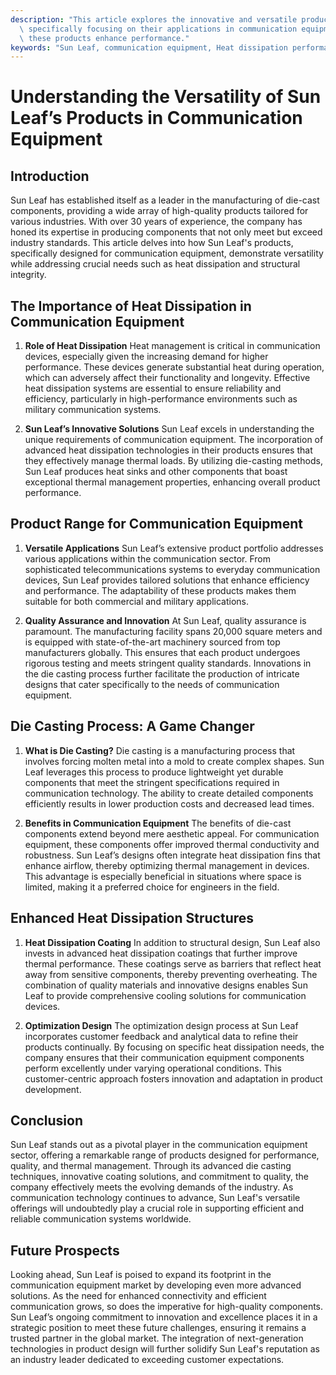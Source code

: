 ```yaml
---
description: "This article explores the innovative and versatile products offered by Sun Leaf,\
  \ specifically focusing on their applications in communication equipment and how\
  \ these products enhance performance."
keywords: "Sun Leaf, communication equipment, Heat dissipation performance, Die casting process"
---
```

# Understanding the Versatility of Sun Leaf’s Products in Communication Equipment

## Introduction

Sun Leaf has established itself as a leader in the manufacturing of die-cast components, providing a wide array of high-quality products tailored for various industries. With over 30 years of experience, the company has honed its expertise in producing components that not only meet but exceed industry standards. This article delves into how Sun Leaf's products, specifically designed for communication equipment, demonstrate versatility while addressing crucial needs such as heat dissipation and structural integrity.

## The Importance of Heat Dissipation in Communication Equipment

1. **Role of Heat Dissipation**
   Heat management is critical in communication devices, especially given the increasing demand for higher performance. These devices generate substantial heat during operation, which can adversely affect their functionality and longevity. Effective heat dissipation systems are essential to ensure reliability and efficiency, particularly in high-performance environments such as military communication systems.

2. **Sun Leaf’s Innovative Solutions**
   Sun Leaf excels in understanding the unique requirements of communication equipment. The incorporation of advanced heat dissipation technologies in their products ensures that they effectively manage thermal loads. By utilizing die-casting methods, Sun Leaf produces heat sinks and other components that boast exceptional thermal management properties, enhancing overall product performance.

## Product Range for Communication Equipment

1. **Versatile Applications**
   Sun Leaf’s extensive product portfolio addresses various applications within the communication sector. From sophisticated telecommunications systems to everyday communication devices, Sun Leaf provides tailored solutions that enhance efficiency and performance. The adaptability of these products makes them suitable for both commercial and military applications.

2. **Quality Assurance and Innovation**
   At Sun Leaf, quality assurance is paramount. The manufacturing facility spans 20,000 square meters and is equipped with state-of-the-art machinery sourced from top manufacturers globally. This ensures that each product undergoes rigorous testing and meets stringent quality standards. Innovations in the die casting process further facilitate the production of intricate designs that cater specifically to the needs of communication equipment.

## Die Casting Process: A Game Changer

1. **What is Die Casting?**
   Die casting is a manufacturing process that involves forcing molten metal into a mold to create complex shapes. Sun Leaf leverages this process to produce lightweight yet durable components that meet the stringent specifications required in communication technology. The ability to create detailed components efficiently results in lower production costs and decreased lead times.

2. **Benefits in Communication Equipment**
   The benefits of die-cast components extend beyond mere aesthetic appeal. For communication equipment, these components offer improved thermal conductivity and robustness. Sun Leaf’s designs often integrate heat dissipation fins that enhance airflow, thereby optimizing thermal management in devices. This advantage is especially beneficial in situations where space is limited, making it a preferred choice for engineers in the field.

## Enhanced Heat Dissipation Structures

1. **Heat Dissipation Coating**
   In addition to structural design, Sun Leaf also invests in advanced heat dissipation coatings that further improve thermal performance. These coatings serve as barriers that reflect heat away from sensitive components, thereby preventing overheating. The combination of quality materials and innovative designs enables Sun Leaf to provide comprehensive cooling solutions for communication devices.

2. **Optimization Design**
   The optimization design process at Sun Leaf incorporates customer feedback and analytical data to refine their products continually. By focusing on specific heat dissipation needs, the company ensures that their communication equipment components perform excellently under varying operational conditions. This customer-centric approach fosters innovation and adaptation in product development.

## Conclusion

Sun Leaf stands out as a pivotal player in the communication equipment sector, offering a remarkable range of products designed for performance, quality, and thermal management. Through its advanced die casting techniques, innovative coating solutions, and commitment to quality, the company effectively meets the evolving demands of the industry. As communication technology continues to advance, Sun Leaf's versatile offerings will undoubtedly play a crucial role in supporting efficient and reliable communication systems worldwide.

## Future Prospects

Looking ahead, Sun Leaf is poised to expand its footprint in the communication equipment market by developing even more advanced solutions. As the need for enhanced connectivity and efficient communication grows, so does the imperative for high-quality components. Sun Leaf’s ongoing commitment to innovation and excellence places it in a strategic position to meet these future challenges, ensuring it remains a trusted partner in the global market. The integration of next-generation technologies in product design will further solidify Sun Leaf's reputation as an industry leader dedicated to exceeding customer expectations.
